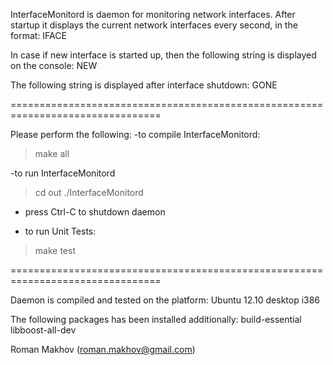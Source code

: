 InterfaceMonitord is daemon for monitoring network interfaces.
After startup it displays the current network interfaces every second,
in the format:
IFACE <interface name> <MAC address>

In case if new interface is started up, then the following string
is displayed on the console:
NEW <interface name> <MAC address>

The following string is displayed after interface shutdown:
GONE <interface name>

================================================================================

Please perform the following:
-to compile InterfaceMonitord:
> make all

-to run InterfaceMonitord
> cd out
> ./InterfaceMonitord

- press Ctrl-C to shutdown daemon

- to run Unit Tests:
> make test

================================================================================

Daemon is compiled and tested on the platform:
Ubuntu 12.10 desktop i386

The following packages has been installed additionally:
build-essential
libboost-all-dev

Roman Makhov (roman.makhov@gmail.com)
